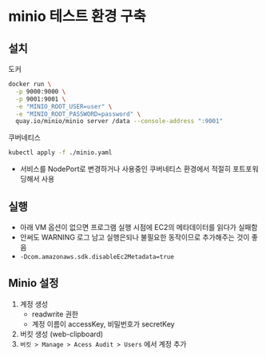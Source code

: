 # minio 테스트 환경 구축

## 설치
도커

```bash
docker run \
  -p 9000:9000 \
  -p 9001:9001 \
  -e "MINIO_ROOT_USER=user" \
  -e "MINIO_ROOT_PASSWORD=password" \
  quay.io/minio/minio server /data --console-address ":9001"
```

쿠버네티스
```bash
kubectl apply -f ./minio.yaml
```
- 서비스를 NodePort로 변경하거나 사용중인 쿠버네티스 환경에서 적절히 포트포워딩해서 사용

## 실행
- 아래 VM 옵션이 없으면 프로그램 실행 시점에 EC2의 메타데이터를 읽다가 실패함
- 안써도 WARNING 로그 남고 실행은되나 불필요한 동작이므로 추가해주는 것이 좋음
- `-Dcom.amazonaws.sdk.disableEc2Metadata=true`

## Minio 설정
1. 계정 생성 
   - readwrite 권한
   - 계정 이름이 accessKey, 비밀번호가 secretKey
2. 버킷 생성 (web-clipboard)
3. `버킷 > Manage > Acess Audit > Users` 에서 계정 추가
